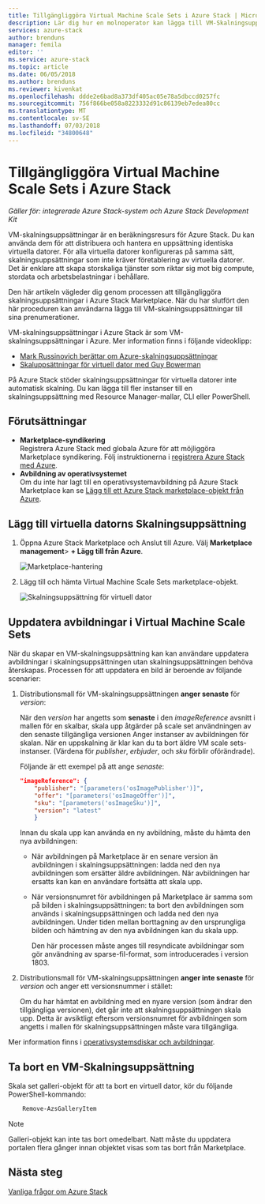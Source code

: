 ```yaml
---
title: Tillgängliggöra Virtual Machine Scale Sets i Azure Stack | Microsoft Docs
description: Lär dig hur en molnoperator kan lägga till VM-Skalningsuppsättningar i Azure Stack Marketplace
services: azure-stack
author: brenduns
manager: femila
editor: ''
ms.service: azure-stack
ms.topic: article
ms.date: 06/05/2018
ms.author: brenduns
ms.reviewer: kivenkat
ms.openlocfilehash: ddde2e6bad8a373df405ac05e78a5dbccd0257fc
ms.sourcegitcommit: 756f866be058a8223332d91c86139eb7edea80cc
ms.translationtype: MT
ms.contentlocale: sv-SE
ms.lasthandoff: 07/03/2018
ms.locfileid: "34800648"
---
```

# <a name="make-virtual-machine-scale-sets-available-in-azure-stack"></a>Tillgängliggöra Virtual Machine Scale Sets i Azure Stack

*Gäller för: integrerade Azure Stack-system och Azure Stack Development Kit*

VM-skalningsuppsättningar är en beräkningsresurs för Azure Stack. Du kan använda dem för att distribuera och hantera en uppsättning identiska virtuella datorer. För alla virtuella datorer konfigureras på samma sätt, skalningsuppsättningar som inte kräver företablering av virtuella datorer. Det är enklare att skapa storskaliga tjänster som riktar sig mot big compute, stordata och arbetsbelastningar i behållare.

Den här artikeln vägleder dig genom processen att tillgängliggöra skalningsuppsättningar i Azure Stack Marketplace. När du har slutfört den här proceduren kan användarna lägga till VM-skalningsuppsättningar till sina prenumerationer.

VM-skalningsuppsättningar i Azure Stack är som VM-skalningsuppsättningar i Azure. Mer information finns i följande videoklipp:
* [Mark Russinovich berättar om Azure-skalningsuppsättningar](https://channel9.msdn.com/Blogs/Regular-IT-Guy/Mark-Russinovich-Talks-Azure-Scale-Sets/)
* [Skaluppsättningar för virtuell dator med Guy Bowerman](https://channel9.msdn.com/Shows/Cloud+Cover/Episode-191-Virtual-Machine-Scale-Sets-with-Guy-Bowerman)

På Azure Stack stöder skalningsuppsättningar för virtuella datorer inte automatisk skalning. Du kan lägga till fler instanser till en skalningsuppsättning med Resource Manager-mallar, CLI eller PowerShell.

## <a name="prerequisites"></a>Förutsättningar

- **Marketplace-syndikering**  
    Registrera Azure Stack med globala Azure för att möjliggöra Marketplace syndikering. Följ instruktionerna i [registrera Azure Stack med Azure](azure-stack-registration.md).
- **Avbildning av operativsystemet**  
    Om du inte har lagt till en operativsystemavbildning på Azure Stack Marketplace kan se [Lägg till ett Azure Stack marketplace-objekt från Azure](asdk/asdk-marketplace-item.md).

## <a name="add-the-virtual-machine-scale-set"></a>Lägg till virtuella datorns Skalningsuppsättning

1. Öppna Azure Stack Marketplace och Anslut till Azure. Välj **Marketplace management**> **+ Lägg till från Azure**.

    ![Marketplace-hantering](media/azure-stack-compute-add-scalesets/image01.png)

2. Lägg till och hämta Virtual Machine Scale Sets marketplace-objekt.

    ![Skalningsuppsättning för virtuell dator](media/azure-stack-compute-add-scalesets/image02.png)

## <a name="update-images-in-a-virtual-machine-scale-set"></a>Uppdatera avbildningar i Virtual Machine Scale Sets

När du skapar en VM-skalningsuppsättning kan kan användare uppdatera avbildningar i skalningsuppsättningen utan skalningsuppsättningen behöva återskapas. Processen för att uppdatera en bild är beroende av följande scenarier:

1. Distributionsmall för VM-skalningsuppsättningen **anger senaste** för *version*:  

   När den *version* har angetts som **senaste** i den *imageReference* avsnitt i mallen för en skalbar, skala upp åtgärder på scale set användningen av den senaste tillgängliga versionen Anger instanser av avbildningen för skalan. När en uppskalning är klar kan du ta bort äldre VM scale sets-instanser.  (Värdena för *publisher*, *erbjuder*, och *sku* förblir oförändrade). 

   Följande är ett exempel på att ange *senaste*:  

    ```Json  
    "imageReference": {
        "publisher": "[parameters('osImagePublisher')]",
        "offer": "[parameters('osImageOffer')]",
        "sku": "[parameters('osImageSku')]",
        "version": "latest"
        }
    ```

   Innan du skala upp kan använda en ny avbildning, måste du hämta den nya avbildningen:  

   - När avbildningen på Marketplace är en senare version än avbildningen i skalningsuppsättningen: ladda ned den nya avbildningen som ersätter äldre avbildningen. När avbildningen har ersatts kan kan en användare fortsätta att skala upp. 

   - När versionsnumret för avbildningen på Marketplace är samma som på bilden i skalningsuppsättningen: ta bort den avbildningen som används i skalningsuppsättningen och ladda ned den nya avbildningen. Under tiden mellan borttagning av den ursprungliga bilden och hämtning av den nya avbildningen kan du skala upp. 
      
     Den här processen måste anges till resyndicate avbildningar som gör användning av sparse-fil-format, som introducerades i version 1803. 
 

2. Distributionsmall för VM-skalningsuppsättningen **anger inte senaste** för *version* och anger ett versionsnummer i stället:  

    Om du har hämtat en avbildning med en nyare version (som ändrar den tillgängliga versionen), det går inte att skalningsuppsättningen skala upp. Detta är avsiktligt eftersom versionsnumret för avbildningen som angetts i mallen för skalningsuppsättningen måste vara tillgängliga.  

Mer information finns i [operativsystemsdiskar och avbildningar](.\user\azure-stack-compute-overview.md#operating-system-disks-and-images).  


## <a name="remove-a-virtual-machine-scale-set"></a>Ta bort en VM-Skalningsuppsättning

Skala set galleri-objekt för att ta bort en virtuell dator, kör du följande PowerShell-kommando:

```PowerShell  
    Remove-AzsGalleryItem
````

> [!NOTE]
> Galleri-objekt kan inte tas bort omedelbart. Natt måste du uppdatera portalen flera gånger innan objektet visas som tas bort från Marketplace.

## <a name="next-steps"></a>Nästa steg
[Vanliga frågor om Azure Stack](azure-stack-faq.md)